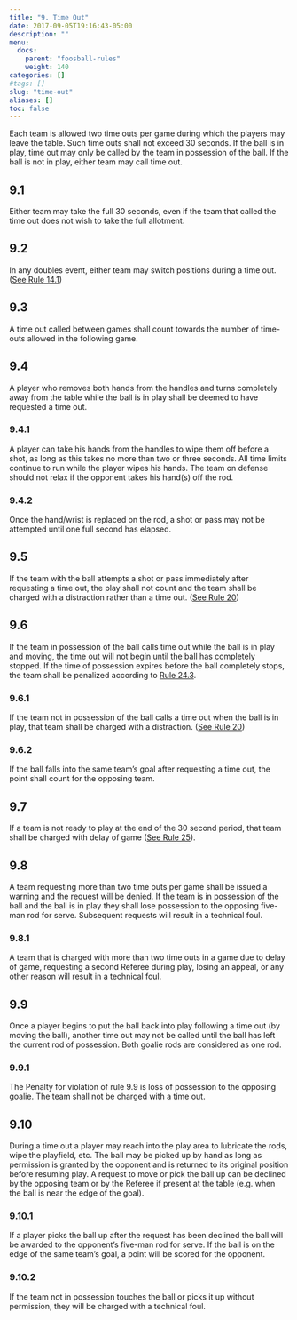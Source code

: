 ```yaml
---
title: "9. Time Out"
date: 2017-09-05T19:16:43-05:00
description: ""
menu:
  docs:
    parent: "foosball-rules"
    weight: 140
categories: []
#tags: []
slug: "time-out"
aliases: []
toc: false
---
```


Each team is allowed two time outs per game during which the players may leave the table. Such time outs shall not exceed 30
seconds. If the ball is in play, time out may only be called by the team in possession of the ball. If the ball is not in play, either
team may call time out.

## 9.1

Either team may take the full 30 seconds, even if the team that called the time out does not wish to take the full allotment.

## 9.2

In any doubles event, either team may switch positions during a time out. ([See Rule 14.1](/foosball-rules/change-of-positions#14-1))

## 9.3

A time out called between games shall count towards the number of time-outs allowed in the following game.

## 9.4

A player who removes both hands from the handles and turns completely away from the table while the ball is in play shall be deemed to have requested a time out.

### 9.4.1

A player can take his hands from the handles to wipe them off before a shot, as long as this takes no more than two or three seconds. All time limits continue to run while the player wipes his hands. The team on defense should not relax if the opponent takes his hand(s) off the rod.

### 9.4.2

Once the hand/wrist is replaced on the rod, a shot or pass may not be attempted until one full second has elapsed.

## 9.5

If the team with the ball attempts a shot or pass immediately after requesting a time out, the play shall not count and the team shall be charged with a distraction rather than a time out. ([See Rule 20](/foosball-rules/distraction/))

## 9.6

If the team in possession of the ball calls time out while the ball is in play and moving, the time out will not begin until the ball has completely stopped. If the time of possession expires before the ball completely stops, the team shall be penalized according to [Rule 24.3](/foosball-rules/time-of-possession#24-3).

### 9.6.1

If the team not in possession of the ball calls a time out when the ball is in play, that team shall be charged with a distraction. ([See Rule 20](/foosball-rules/distraction))

### 9.6.2

If the ball falls into the same team’s goal after requesting a time out, the point shall count for the opposing team.

## 9.7

If a team is not ready to play at the end of the 30 second period, that team shall be charged with delay of game ([See Rule 25](/foosball-rules/delay-of-game)).

## 9.8

A team requesting more than two time outs per game shall be issued a warning and the request will be denied. If the team is in possession of the ball and the ball is in play they shall lose possession to the opposing five-man rod for serve. Subsequent requests will result in a technical foul.

### 9.8.1

A team that is charged with more than two time outs in a game due to delay of game, requesting a second Referee during play, losing an appeal, or any other reason will result in a technical foul.

## 9.9

Once a player begins to put the ball back into play following a time out (by moving the ball), another time out may not be called until the ball has left the current rod of possession. Both goalie rods are considered as one rod.

### 9.9.1

The Penalty for violation of rule 9.9 is loss of possession to the opposing goalie. The team shall not be charged with a time out.

## 9.10

During a time out a player may reach into the play area to lubricate the rods, wipe the playfield, etc. The ball may be picked up by hand as long as permission is granted by the opponent and is returned to its original position before resuming play. A request to move or pick the ball up can be declined by the opposing team or by the Referee if present at the table (e.g. when the ball is near the edge of the goal).

### 9.10.1

If a player picks the ball up after the request has been declined the ball will be awarded to the opponent’s five-man rod for serve. If the ball is on the edge of the same team’s goal, a point will be scored for the opponent.

### 9.10.2

If the team not in possession touches the ball or picks it up without permission, they will be charged with a technical foul.

